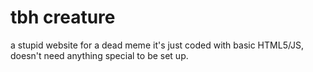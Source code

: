 # tbh creature
a stupid website for a dead meme
it's just coded with basic HTML5/JS, doesn't need anything special to be set up.
